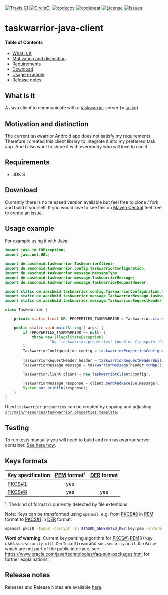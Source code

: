 [![Travis CI](https://travis-ci.org/aaschmid/taskwarrior-java-client.png?branch=master)](https://travis-ci.org/aaschmid/taskwarrior-java-client)
[![CircleCI](https://circleci.com/gh/aaschmid/taskwarrior-java-client.svg?style=svg)](https://circleci.com/gh/aaschmid/taskwarrior-java-client)
[![codecov](https://codecov.io/gh/aaschmid/taskwarrior-java-client/branch/master/graph/badge.svg)](https://codecov.io/gh/aaschmid/taskwarrior-java-client)
[![codebeat](https://codebeat.co/badges/90f3d360-88bb-4040-b8b6-2e3e684f11f4)](https://codebeat.co/projects/github-com-aaschmid-taskwarrior-java-client-master)
[![License](https://img.shields.io/github/license/aaschmid/taskwarrior-java-client.svg)](https://github.com/aaschmid/taskwarrior-java-client/blob/master/LICENSE)
[![Issues](https://img.shields.io/github/issues/aaschmid/taskwarrior-java-client.svg)](https://github.com/aaschmid/taskwarrior-java-client/issues)

taskwarrior-java-client
=======================

#### Table of Contents
* [What is it](#what-is-it)
* [Motivation and distinction](#motivation-and-distinction)
* [Requirements](#requirements)
* [Download](#download)
* [Usage example](#usage-example)
* [Release notes](#release-notes)


What is it
----------

A Java client to communicate with a [taskwarrior][] server (= [taskd](https://taskwarrior.org/docs/taskserver/why.html)).

[taskwarrior]: https://taskwarrior.org/


Motivation and distinction
--------------------------

The current taskwarrior Android app does not satisfy my requirements. Therefore I created this client library to
integrate it into my preferred task app. And I also want to share it with everybody who will love to use it.


Requirements
-----------

* JDK 8


Download
--------

Currently there is no released version available but feel free to clone / fork and build it yourself. If you would
love to see this on [Maven Central](http://search.maven.org/) feel free to create an issue.

Usage example
-------------

For example using it with [Java](https://www.java.com/):


```java
import java.io.IOException;
import java.net.URL;

import de.aaschmid.taskwarrior.TaskwarriorClient;
import de.aaschmid.taskwarrior.config.TaskwarriorConfiguration;
import de.aaschmid.taskwarrior.message.MessageType;
import de.aaschmid.taskwarrior.message.TaskwarriorMessage;
import de.aaschmid.taskwarrior.message.TaskwarriorRequestHeader;

import static de.aaschmid.taskwarrior.config.TaskwarriorConfiguration.taskwarriorPropertiesConfiguration;
import static de.aaschmid.taskwarrior.message.TaskwarriorMessage.taskwarriorMessage;
import static de.aaschmid.taskwarrior.message.TaskwarriorRequestHeader.taskwarriorRequestHeaderBuilder;

class Taskwarrior {

    private static final URL PROPERTIES_TASKWARRIOR = Taskwarrior.class.getResource("/taskwarrior.properties");

    public static void main(String[] args) {
        if (PROPERTIES_TASKWARRIOR == null) {
            throw new IllegalStateException(
                    "No 'taskwarrior.properties' found on Classpath. Create it by copy and rename 'taskwarrior.properties.template'. Also fill in proper values.");
        }
        TaskwarriorConfiguration config = taskwarriorPropertiesConfiguration(PROPERTIES_TASKWARRIOR);

        TaskwarriorRequestHeader header = taskwarriorRequestHeaderBuilder().authentication(config).type(MessageType.STATISTICS).build();
        TaskwarriorMessage message = taskwarriorMessage(header.toMap());

        TaskwarriorClient client = new TaskwarriorClient(config);

        TaskwarriorMessage response = client.sendAndReceive(message);
        System.out.println(response);
    }
}
```

Used `taskwarrior.properties` can be created by copying and adjusting
[`src/main/resources/taskwarrior.properties.template`](https://github.com/aaschmid/taskwarrior-java-client/tree/master/src/main/resources/taskwarrior.properties.template).

Testing
-------

To run tests manually you will need to build and run taskwarrior server container. [See here how](docker/taskd/README.md).


Keys formats
------------

| Key specification | [PEM]() format¹ | [DER]() format |
| ----------------- |:---------------:|:--------------:|
| [PKCS#1]()        | yes             |                |
| [PKCS#8]()        | yes             | yes            |

¹: The kind of format is currently detected by file extentions.

Note: Keys can be transformed using `openssl`, e.g. from [PKCS#8]() in [PEM]() format to [PKCS#1]() in [DER]() format:

```sh
openssl pkcs8 -topk8 -nocrypt -in $TASKD_GENERATED_KEY.key.pem -inform PEM -out $KEY_NAME.key.pkcs8.der -outform DER
```

**Word of warning**: Current key parsing algorithm for [PKCS#1]() [PEM](() key uses
`sun.security.util.DerInputStream` and `sun.security.util.DerValue` which are not part of the public interface, see
https://www.oracle.com/java/technologies/faq-sun-packages.html for further explainations.

[PKCS#1]: https://en.wikipedia.org/wiki/PKCS_1
[PKCS#8]: https://en.wikipedia.org/wiki/PKCS_8
[PEM]: https://en.wikipedia.org/wiki/Privacy-Enhanced_Mail
[DER]: https://en.wikipedia.org/wiki/X.690#DER_encoding


Release notes
-------------

Releases and Release Notes are available [here](https://github.com//aaschmid/taskwarrior-java-client/releases).
